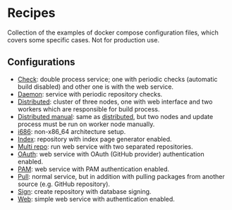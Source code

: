 # Recipes

Collection of the examples of docker compose configuration files, which covers some specific cases. Not for production use.

## Configurations

* [Check](check): double process service; one with periodic checks (automatic build disabled) and other one is with the web service.
* [Daemon](daemon): service with periodic repository checks.
* [Distributed](distributed): cluster of three nodes, one with web interface and two workers which are responsible for build process.
* [Distributed manual](distributed-manual): same as [distributed](distributed), but two nodes and update process must be run on worker node manually.
* [i686](i686): non-x86_64 architecture setup.
* [Index](index): repository with index page generator enabled.
* [Multi repo](multirepo): run web service with two separated repositories.
* [OAuth](oauth): web service with OAuth (GitHub provider) authentication enabled.
* [PAM](pam): web service with PAM authentication enabled.
* [Pull](pull): normal service, but in addition with pulling packages from another source (e.g. GitHub repository).
* [Sign](sign): create repository with database signing.
* [Web](web): simple web service with authentication enabled.
